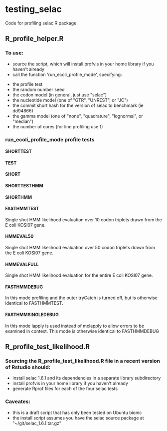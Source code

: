 # testing_selac
Code for profiling selac R package
## R_profile_helper.R
### To use: 
* source the script, which will install profvis in your home library if you haven't already
* call the function 'run_ecoli_profile_mode', specifying:
- the profile test
- the random number seed
- the codon model (in general, just use "selac")
- the nucleotide model (one of "GTR", "UNREST", or "JC")
- the commit short hash for the version of selac to benchmark (ie dd94866)
- the gamma model (one of "none", "quadrature", "lognormal", or "median")
- the number of cores (for line profiling use 1)
### run_ecoli_profile_mode profile tests
#### SHORTTEST
#### TEST
#### SHORT
#### SHORTTESTHMM
#### SHORTHMM
#### FASTHMMTEST
Single shot HMM likelihood evaluation over 10 codon triplets drawn from the E coli KOSI07 gene.
#### HMMEVAL50
Single shot HMM likelihood evaluation over 50 codon triplets drawn from the E coli KOSI07 gene.
#### HMMEVALFULL
Single shot HMM likelihood evaluation for the entire E coli KOSI07 gene.
#### FASTHMMDEBUG
In this mode profiling and the outer tryCatch is turned off, but is otherwise identical to FASTHMMTEST.
#### FASTHMMSINGLEDEBUG
In this mode lapply is used instead of mclapply to allow errors to be examined in context. This mode is
otherwise identical to FASTHMMDEBUG

## R_profile_test_likelihood.R
### Sourcing the R_profile_test_likelihood.R file in a recent version of Rstudio should: 
- install selac 1.6.1 and its dependencies in a separate library subdirectory
- install profvis in your home library if you haven't already
- generate Rprof files for each of the four selac tests

### Caveates:
- this is a draft script that has only been tested on Ubuntu bionic
- the install script assumes you have the selac source package at "~/git/selac_1.6.1.tar.gz"

